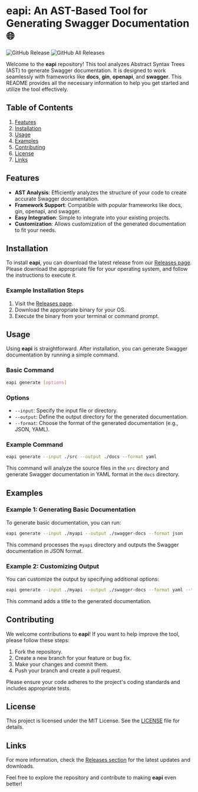 # eapi: An AST-Based Tool for Generating Swagger Documentation 🌐

![GitHub Release](https://img.shields.io/github/release/ChotThanachot/eapi.svg) ![GitHub All Releases](https://img.shields.io/github/downloads/ChotThanachot/eapi/total.svg)

Welcome to the **eapi** repository! This tool analyzes Abstract Syntax Trees (AST) to generate Swagger documentation. It is designed to work seamlessly with frameworks like **docs**, **gin**, **openapi**, and **swagger**. This README provides all the necessary information to help you get started and utilize the tool effectively.

## Table of Contents

1. [Features](#features)
2. [Installation](#installation)
3. [Usage](#usage)
4. [Examples](#examples)
5. [Contributing](#contributing)
6. [License](#license)
7. [Links](#links)

## Features

- **AST Analysis**: Efficiently analyzes the structure of your code to create accurate Swagger documentation.
- **Framework Support**: Compatible with popular frameworks like docs, gin, openapi, and swagger.
- **Easy Integration**: Simple to integrate into your existing projects.
- **Customization**: Allows customization of the generated documentation to fit your needs.

## Installation

To install **eapi**, you can download the latest release from our [Releases page](https://github.com/ChotThanachot/eapi/releases). Please download the appropriate file for your operating system, and follow the instructions to execute it.

### Example Installation Steps

1. Visit the [Releases page](https://github.com/ChotThanachot/eapi/releases).
2. Download the appropriate binary for your OS.
3. Execute the binary from your terminal or command prompt.

## Usage

Using **eapi** is straightforward. After installation, you can generate Swagger documentation by running a simple command. 

### Basic Command

```bash
eapi generate [options]
```

### Options

- `--input`: Specify the input file or directory.
- `--output`: Define the output directory for the generated documentation.
- `--format`: Choose the format of the generated documentation (e.g., JSON, YAML).

### Example Command

```bash
eapi generate --input ./src --output ./docs --format yaml
```

This command will analyze the source files in the `src` directory and generate Swagger documentation in YAML format in the `docs` directory.

## Examples

### Example 1: Generating Basic Documentation

To generate basic documentation, you can run:

```bash
eapi generate --input ./myapi --output ./swagger-docs --format json
```

This command processes the `myapi` directory and outputs the Swagger documentation in JSON format.

### Example 2: Customizing Output

You can customize the output by specifying additional options:

```bash
eapi generate --input ./myapi --output ./swagger-docs --format yaml --title "My API Documentation"
```

This command adds a title to the generated documentation.

## Contributing

We welcome contributions to **eapi**! If you want to help improve the tool, please follow these steps:

1. Fork the repository.
2. Create a new branch for your feature or bug fix.
3. Make your changes and commit them.
4. Push your branch and create a pull request.

Please ensure your code adheres to the project's coding standards and includes appropriate tests.

## License

This project is licensed under the MIT License. See the [LICENSE](LICENSE) file for details.

## Links

For more information, check the [Releases section](https://github.com/ChotThanachot/eapi/releases) for the latest updates and downloads. 

Feel free to explore the repository and contribute to making **eapi** even better!